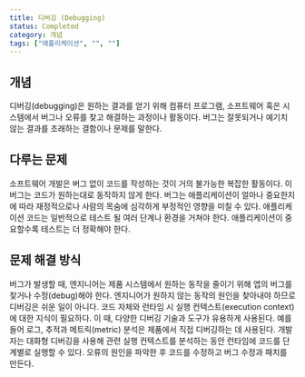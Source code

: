```yaml
---
title: 디버깅 (Debugging)
status: Completed
category: 개념
tags: ["애플리케이션", "", ""]
---
```


## 개념

디버깅(debugging)은 원하는 결과를 얻기 위해 컴퓨터 프로그램, 소프트웨어 혹은 시스템에서 버그나 오류를 찾고 해결하는 과정이나 활동이다. 
버그는 잘못되거나 예기치 않는 결과를 초래하는 결함이나 문제를 말한다.

## 다루는 문제

소프트웨어 개발은 버그 없이 코드를 작성하는 것이 거의 불가능한 복잡한 활동이다. 
이 버그는 코드가 원하는대로 동작하지 않게 한다. 
버그는 애플리케이션이 얼마나 중요한지에 따라 재정적으로나 사람의 목숨에 심각하게 부정적인 영향을 미칠 수 있다. 
애플리케이션 코드는 일반적으로 테스트 될 여러 단계나 환경을 거쳐야 한다. 
애플리케이션이 중요할수록 테스트는 더 정확해야 한다.

## 문제 해결 방식

버그가 발생할 때, 엔지니어는 제품 시스템에서 원하는 동작을 줄이기 위해 앱의 버그를 찾거나 수정(debug)해야 한다. 
엔지니어가 원하지 않는 동작의 원인을 찾아내야 하므로 디버깅은 쉬운 일이 아니다. 
코드 자체와 런타임 시 실행 컨텍스트(execution context)에 대한 지식이 필요하다. 
이 때, 다양한 디버깅 기술과 도구가 유용하게 사용된다. 
예를들어 로그, 추적과 메트릭(metric) 분석은 제품에서 직접 디버깅하는 데 사용된다. 
개발자는 대화형 디버깅을 사용해 관련 실행 컨텍스트를 분석하는 동안 런타임에 코드를 단계별로 실행할 수 있다. 
오류의 원인을 파악한 후 코드를 수정하고 버그 수정과 패치를 만든다.
